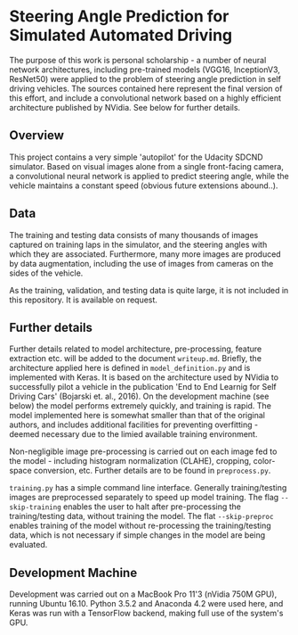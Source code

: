 # Steering Angle Prediction for Simulated Automated Driving

The purpose of this work is personal scholarship - a number of neural network architectures, including pre-trained models (VGG16, InceptionV3, ResNet50) were applied to the problem of steering angle prediction in self driving vehicles. The sources contained here represent the final version of this effort, and include a convolutional network based on a highly efficient architecture published by NVidia. See below for further details.

## Overview
This project contains a very simple 'autopilot' for the Udacity SDCND simulator. Based on visual images alone from a single front-facing camera, a convolutional neural network is applied to predict steering angle, while the vehicle maintains a constant speed (obvious future extensions abound..).

## Data
The training and testing data consists of many thousands of images captured on training laps in the simulator, and the steering angles with which they are associated. Furthermore, many more images are produced by data augmentation, including the use of images from cameras on the sides of the vehicle.

As the training, validation, and testing data is quite large, it is not included in this repository. It is available on request.

## Further details
Further details related to model architecture, pre-processing, feature extraction etc. will be added to the document `writeup.md`. Briefly, the architecture applied here is defined in `model_definition.py` and is implemented with Keras. It is based on the architecture used by NVidia to successfully pilot a vehicle in the publication 'End to End Learnig for Self Driving Cars' (Bojarski et. al., 2016). On the development machine (see below) the model performs extremely quickly, and training is rapid. The model implemented here is somewhat smaller than that of the original authors, and includes additional facilities for preventing overfitting - deemed necessary due to the limied available training environment.

Non-negligible image pre-processing is carried out on each image fed to the model - including histogram normalization (CLAHE), cropping, color-space conversion, etc. Further details are to be found in `preprocess.py`.

`training.py` has a simple command line interface. Generally training/testing images are preprocessed separately to speed up model training. The flag `--skip-training` enables the user to halt after pre-processing the training/testing data, without training the model. The flat `--skip-preproc` enables training of the model without re-processing the training/testing data, which is not necessary if simple changes in the model are being evaluated.

## Development Machine
Development was carried out on a MacBook Pro 11'3 (nVidia 750M GPU), running Ubuntu 16.10. Python 3.5.2 and Anaconda 4.2 were used here, and Keras was run with a TensorFlow backend, making full use of the system's GPU.